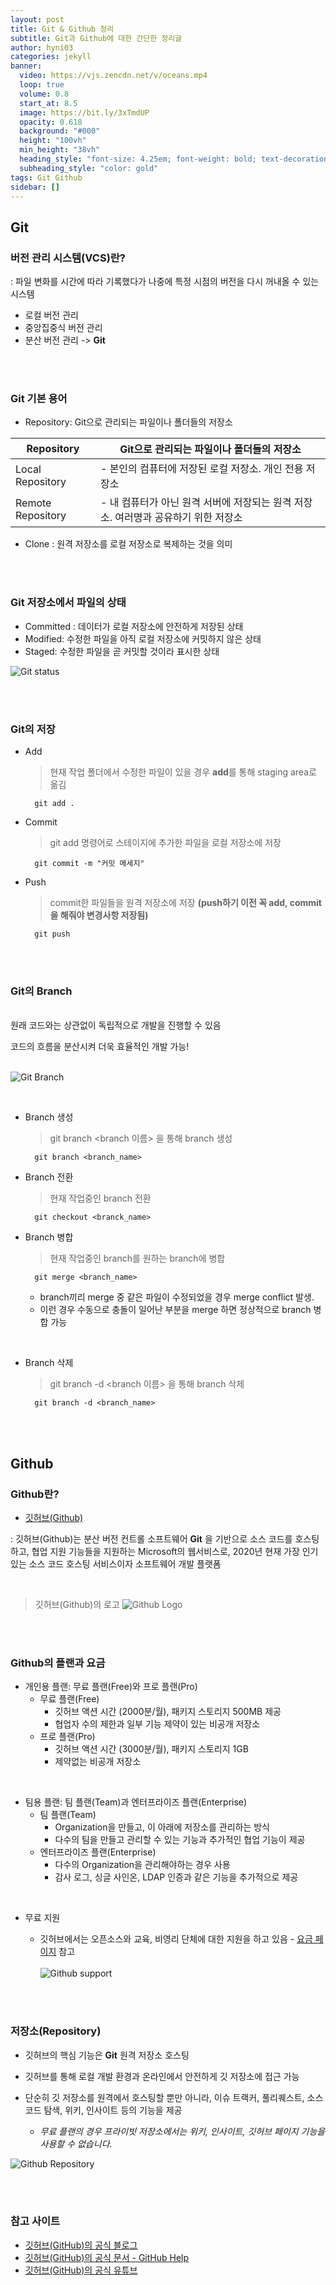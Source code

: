 ```yaml
---
layout: post
title: Git & Github 정리
subtitle: Git과 Github에 대한 간단한 정리글
author: hyni03
categories: jekyll
banner:
  video: https://vjs.zencdn.net/v/oceans.mp4
  loop: true
  volume: 0.8
  start_at: 8.5
  image: https://bit.ly/3xTmdUP
  opacity: 0.618
  background: "#000"
  height: "100vh"
  min_height: "38vh"
  heading_style: "font-size: 4.25em; font-weight: bold; text-decoration: underline"
  subheading_style: "color: gold"
tags: Git Github
sidebar: []
---
```


## Git

### 버전 관리 시스템(VCS)란?
: 파일 변화를 시간에 따라 기록했다가 나중에 특정 시점의 버전을 다시 꺼내올 수 있는 시스템

- 로컬 버전 관리
- 중앙집중식 버전 관리
- 분산 버전 관리 -> **Git**

<br><br>

### Git 기본 용어
* Repository: Git으로 관리되는 파일이나 폴더들의 저장소

| Repository | Git으로 관리되는 파일이나 폴더들의 저장소 |
| ----- | ----- |
| Local Repository | - 본인의 컴퓨터에 저장된 로컬 저장소. 개인 전용 저장소 |
| Remote Repository | - 내 컴퓨터가 아닌 원격 서버에 저장되는 원격 저장소. 여러명과 공유하기 위한 저장소 |


* Clone : 원격 저장소를 로컬 저장소로 복제하는 것을 의미

<br><br>

### Git 저장소에서 파일의 상태
 
* Committed : 데이터가 로컬 저장소에 안전하게 저장된 상태
* Modified: 수정한 파일을 아직 로컬 저장소에 커밋하지 않은 상태
* Staged: 수정한 파일을 곧 커밋할 것이라 표시한 상태 <br>

![Git status](/image/Git%20status.png)

<br><br>

### Git의 저장

* Add
    >  현재 작업 폴더에서 수정한 파일이 있을 경우 **add**를 통해 staging area로 옮김

        git add .


* Commit
    > git add 명령어로 스테이지에 추가한 파일을 로컬 저장소에 저장

        git commit -m "커밋 메세지"


* Push
    > commit한 파일들을 원격 저장소에 저장 **(push하기 이전 꼭 add, commit을 해줘야 변경사항 저장됨)**

        git push

<br><br>

### Git의 Branch


<br>원래 코드와는 상관없이 독립적으로 개발을 진행할 수 있음

코드의 흐름을 분산시켜 더욱 효율적인 개발 가능! <br><br>

![Git Branch](/image/Git%20Branch.png)

<br>

* Branch 생성
    > git branch <branch 이름> 을 통해 branch 생성

        git branch <branch_name>


* Branch 전환
    > 현재 작업중인 branch 전환

        git checkout <branck_name>

* Branch 병합
    > 현재 작업중인 branch를 원하는 branch에 병합

        git merge <branch_name>

    * branch끼리 merge 중 같은 파일이 수정되었을 경우 merge conflict 발생. 
    * 이런 경우 수동으로 충돌이 일어난 부분을 merge 하면 정상적으로 branch 병합 가능

<br>

* Branch 삭제
    > git branch -d <branch 이름> 을 통해 branch 삭제
    
        git branch -d <branch_name>

<br><br>

## Github

### Github란?

* [깃허브(Github)](https://github.com/)


: 깃허브(Github)는 분산 버전 컨트롤 소프트웨어 **Git** 을 기반으로 소스 코드를 호스팅 하고, 협업 지원 기능들을 지원하는 Microsoft의 웹서비스로, 2020년 현재 가장 인기 있는 소스 코드 호스팅 서비스이자 소프트웨어 개발 플랫폼

<br>

> 깃허브(Github)의 로고
![Github Logo](/image/Github%20Logo.png)

<br><br>

### Github의 플랜과 요금

* 개인용 플랜: 무료 플랜(Free)와 프로 플랜(Pro)
    - 무료 플랜(Free)
        + 깃허브 액션 시간 (2000분/월), 패키지 스토리지 500MB 제공
        +  협업자 수의 제한과 일부 기능 제약이 있는 비공개 저장소
    - 프로 플랜(Pro)
        + 깃허브 액션 시간 (3000분/월), 패키지 스토리지 1GB
        + 제약없는 비공개 저장소

<br>

* 팀용 플랜: 팀 플랜(Team)과 엔터프라이즈 플랜(Enterprise)
    - 팀 플랜(Team)
        + Organization을 만들고, 이 아래에 저장소를 관리하는 방식
        + 다수의 팀을 만들고 관리할 수 있는 기능과 추가적인 협업 기능이 제공
    - 엔터프라이즈 플랜(Enterprise)
        + 다수의 Organization을 관리해야하는 경우 사용
        + 감사 로그, 싱글 사인온, LDAP 인증과 같은 기능을 추가적으로 제공

<br>

* 무료 지원

    - 깃허브에서는 오픈소스와 교육, 비영리 단체에 대한 지원을 하고 있음 - [요금 페이지](https://github.com/pricing) 참고<br><br>
    ![Github support](/image/Github%20support.png)

<br><br>


### 저장소(Repository)

* 깃허브의 핵심 기능은 **Git** 원격 저장소 호스팅<br>
* 깃허브를 통해 로컬 개발 환경과 온라인에서 안전하게 깃 저장소에 접근 가능 <br>
* 단순히 깃 저장소를 원격에서 호스팅할 뿐만 아니라, 이슈 트랙커, 풀리퀘스트, 소스코드 탐색, 위키, 인사이트 등의 기능을 제공

    - *무료 플랜의 경우 프라이빗 저장소에서는 위키, 인사이트, 깃허브 페이지 기능을 사용할 수 없습니다.*

![Github Repository](/image/Github%20Repository.png)

<br><br>

### 참고 사이트

* [깃허브(GitHub)의 공식 블로그](https://github.blog/)
* [깃허브(GitHub)의 공식 문서 - GitHub Help](https://docs.github.com/en)
* [깃허브(GitHub)의 공식 유튜브](https://www.youtube.com/@GitHub)





